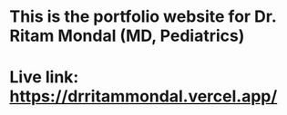 # This is the portfolio website for Dr. Ritam Mondal (MD, Pediatrics)
# Live link: https://drritammondal.vercel.app/
